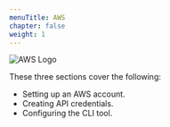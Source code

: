 ```yaml
---
menuTitle: AWS
chapter: false
weight: 1
---
```


![AWS Logo](/images/setup/aws_logo.png)

These three sections cover the following:

- Setting up an AWS account.
- Creating API credentials.
- Configuring the CLI tool.

